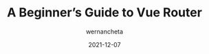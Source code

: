---
author: wernancheta
date: 2021-12-07
publisher: sitepointdotcom
tags:
  - guides
  - vuejs
target_url: https://www.sitepoint.com/a-beginners-guide-to-vue-router/
title: A Beginner’s Guide to Vue Router
---